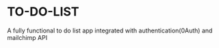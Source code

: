 # TO-DO-LIST
A fully functional to do list app integrated with authentication(0Auth) and mailchimp API
